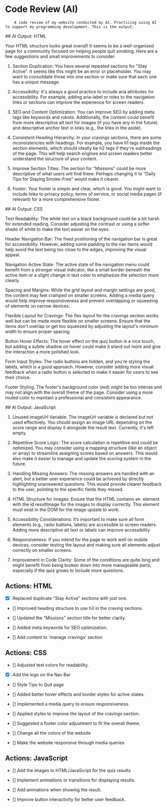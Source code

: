 # Code Review (AI)
        A code review of my website conducted by AI. Practicing using AI to support my programming development. This is the output:


## AI Output: HTML

Your HTML structure looks great overall! It seems to be a well-organized page for a community focused on helping people quit smoking. Here are a few suggestions and small improvements to consider:

1. Section Duplication:
You have several repeated sections for "Stay Active". It seems like this might be an error or placeholder. You may want to consolidate those into one section or make sure that each one has a unique message.

2. Accessibility:
It's always a good practice to include aria attributes for accessibility. For example, adding aria-label or roles to the navigation links or sections can improve the experience for screen readers.

3. SEO and Content Optimization:
You can improve SEO by adding meta tags like keywords and robots. Additionally, the content could benefit from more descriptive alt text for images (if you have any in the future) and descriptive anchor text in links (e.g., the links in the aside).

4. Consistent Heading Hierarchy:
In your cravings sections, there are some inconsistencies with headings. For example, you have h1 tags inside the section elements, which should ideally be h2 tags if they're subheadings of the page. This will help search engines and screen readers better understand the structure of your content.

5. Improve Section Titles:
The section for "Missions" could be more descriptive of what users will find there. Perhaps changing it to "Daily Tips for Staying Smoke-Free" would make it clearer.

6. Footer:
Your footer is simple and clear, which is good. You might want to include links to privacy policy, terms of service, or social media pages (if relevant) for a more comprehensive footer.



## AI Output: CSS

Text Readability:
The white text on a black background could be a bit harsh for extended reading. Consider adjusting the contrast or using a softer shade of white to make the text easier on the eyes.

Header Navigation Bar:
The fixed positioning of the navigation bar is great for accessibility. However, adding some padding to the nav items would help avoid the text being too close to the edges, improving the visual appeal.

Navigation Active State:
The active state of the navigation menu could benefit from a stronger visual indicator, like a small border beneath the active item or a slight change in text color to emphasize the selection more clearly.

Spacing and Margins:
While the grid layout and margin settings are good, the content may feel cramped on smaller screens. Adding a media query would help improve responsiveness and prevent overlapping or squeezing of elements on narrow devices.

Flexible Layout for Cravings:
The flex layout for the cravings section works well but can be made more flexible on smaller screens. Ensure that the items don't overlap or get too squeezed by adjusting the layout's minimum width to ensure proper spacing.

Button Hover Effects:
The hover effect on the quiz button is a nice touch, but adding a subtle shadow on hover could make it stand out more and give the interaction a more polished look.

Form Input Styles:
The radio buttons are hidden, and you're styling the labels, which is a good approach. However, consider adding more visual feedback when a radio button is selected to make it easier for users to see their choice.

Footer Styling:
The footer's background color (red) might be too intense and may not align with the overall theme of the page. Consider using a more muted color to maintain a professional and consistent appearance.



## AI Output: JavaScript

1. Unused imageUrl Variable:
The imageUrl variable is declared but not used effectively. You should assign an image URL depending on the score range and display it alongside the result text. Currently, it's left empty.

2. Repetitive Score Logic:
The score calculation is repetitive and could be optimized. You may consider using a mapping structure (like an object or array) to streamline assigning scores based on answers. This would also make it easier to manage and update the scoring system in the future.

3. Handling Missing Answers:
The missing answers are handled with an alert, but a better user experience could be achieved by directly highlighting unanswered questions. This would provide clearer feedback to the user, pointing to the specific fields they missed.

4. HTML Structure for Images:
Ensure that the HTML contains an <img> element with the id resultImage for the images to display correctly. This element must exist in the DOM for the image update to work.

5. Accessibility Considerations:
It’s important to make sure all form elements (e.g., radio buttons, labels) are accessible to screen readers. Adding more descriptive alt text or labels can improve accessibility.

6. Responsiveness:
If you intend for the page to work well on mobile devices, consider testing the layout and making sure all elements adjust correctly on smaller screens.

7. Improvement in Code Clarity:
Some of the conditions are quite long and might benefit from being broken down into more manageable parts, especially if the quiz grows to include more questions.

## Actions: HTML
- [x] Replaced duplicate "Stay Active" sections with just one.

- [] Improved heading structure to use h3 in the craving sections.

- [] Updated the "Missions" section title for better clarity.

- [] Added meta keywords for SEO optimization.
 
- [] Add content to 'manage cravings' section 


## Actions: CSS
- [] Adjusted text colors for readability.

- [x] Add the logo on the Nav Bar

- [] Style Tips to Quit page

- [] Added better hover effects and border styles for active states.

- [] Implemented a media query to ensure responsiveness.

- [] Applied styles to improve the layout of the cravings section.

- [] Suggested a footer color adjustment to fit the overall theme.

- [] Change all the colors of the website

- [] Make the website responsive through media queries

## Actions: JavaScript

- [] Add the images to HTML/JavaScript for the quiz results

- [] Implement animations or transitions for displaying results.

- [] Add animations when showing the result.

- [] Improve button interactivity for better user feedback.










